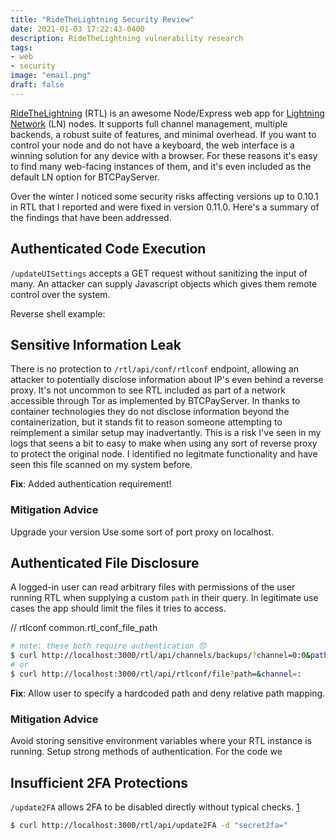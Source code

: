 ```yaml
---
title: "RideTheLightning Security Review"
date: 2021-01-03 17:22:43-0400
description: RideTheLightning vulnerability research
tags:
- web
- security
image: "email.png"
draft: false
---
```


[RideTheLightning](https://github.com/Ride-The-Lightning/RTL) (RTL) is an awesome Node/Express web app for [Lightning Network](https://lightning.network) (LN) nodes. It supports full channel management, multiple backends, a robust suite of features, and minimal overhead. If you want to control your node and do not have a keyboard, the web interface is a winning solution for any device with a browser. For these reasons it's easy to find many web-facing instances of them, and it's even included as the default LN option for BTCPayServer.

Over the winter I noticed some security risks affecting versions up to 0.10.1 in RTL that I reported and were fixed in version 0.11.0. Here's a summary of the findings that have been addressed.

## Authenticated Code Execution

`/updateUISettings` accepts a GET request without sanitizing the input of many. An attacker can supply Javascript objects which gives them remote control over the system.

Reverse shell example:

## Sensitive Information Leak

There is no protection to `/rtl/api/conf/rtlconf` endpoint, allowing an attacker to potentially disclose information about IP's even behind a reverse proxy. It's not uncommon to see RTL included as part of a network accessible through Tor as implemented by BTCPayServer. In thanks to container technologies they do not disclose information beyond the containerization, but it stands fit to reason someone attempting to reimplement a similar setup may inadvertantly. This is a risk I've seen in my logs that seens a bit to easy to make when using any sort of reverse proxy to protect the original node. I identified no legitmate functionality and have seen this file scanned on my system before.

**Fix**: Added authentication requirement!


### Mitigation Advice

Upgrade your version
Use some sort of port proxy on localhost.

## Authenticated File Disclosure

A logged-in user can read arbitrary files with permissions of the user running RTL when supplying a custom `path` in their query. In legitimate use cases the app should limit the files it tries to access.

// rtlconf common.rtl_conf_file_path

```sh {linenos=false}
# note: these both require authentication 😞
$ curl http://localhost:3000/rtl/api/channels/backups/?channel=0:0&path=/proc/self/environ
# or
$ curl http://localhost:3000/rtl/api/rtlconf/file?path=&channel=:
```

**Fix**: Allow user to specify a hardcoded path and deny relative path mapping.

### Mitigation Advice

Avoid storing sensitive environment variables where your RTL instance is running.
Setup strong methods of authentication.
For the code we


## Insufficient 2FA Protections

`/update2FA` allows 2FA to be disabled directly without typical checks. [1](https://github.com/Ride-The-Lightning/RTL/blob/fe7c9e4fc268235d96920f69a5f01966edab58da/controllers/RTLConf.js#L113
)
```sh {linenos=false}
$ curl http://localhost:3000/rtl/api/update2FA -d "secret2fa="
```
